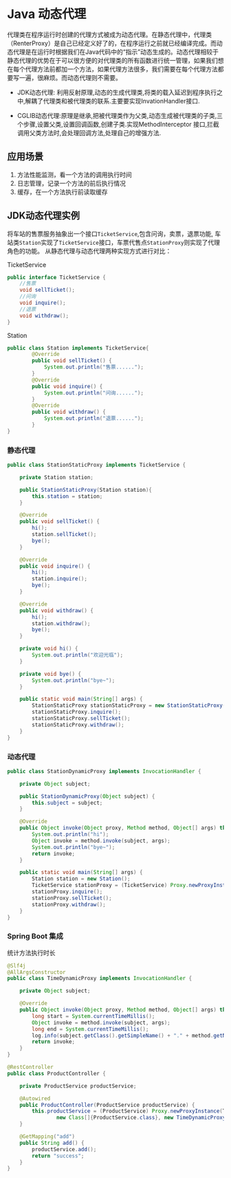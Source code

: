 # Java 动态代理

代理类在程序运行时创建的代理方式被成为动态代理。在静态代理中，代理类（RenterProxy）是自己已经定义好了的，在程序运行之前就已经编译完成。而动态代理是在运行时根据我们在Java代码中的“指示”动态生成的。动态代理相较于静态代理的优势在于可以很方便的对代理类的所有函数进行统一管理，如果我们想在每个代理方法前都加一个方法，如果代理方法很多，我们需要在每个代理方法都要写一遍，很麻烦。而动态代理则不需要。

- JDK动态代理: 利用反射原理,动态的生成代理类,将类的载入延迟到程序执行之中,解耦了代理类和被代理类的联系.主要要实现InvationHandler接口.

- CGLIB动态代理:原理是继承,把被代理类作为父类,动态生成被代理类的子类,三个步骤,设置父类,设置回调函数,创建子类.实现MethodInterceptor 接口,拦截调用父类方法时,会处理回调方法,处理自己的增强方法.

## 应用场景

1. 方法性能监测，看一个方法的调用执行时间
2. 日志管理，记录一个方法的前后执行情况
3. 缓存，在一个方法执行前读取缓存

## JDK动态代理实例

将车站的售票服务抽象出一个接口`TicketService`,包含问询，卖票，退票功能,
车站类`Station`实现了`TicketService`接口，车票代售点`StationProxy`则实现了代理角色的功能。
从静态代理与动态代理两种实现方式进行对比：

TicketService
```java
public interface TicketService {
    //售票
    void sellTicket();
    //问询
    void inquire();
    //退票
    void withdraw();
}
```

Station
```java
public class Station implements TicketService{
        @Override
        public void sellTicket() {
            System.out.println("售票......");
        }
        @Override
        public void inquire() {
            System.out.println("问询......");
        }
        @Override
        public void withdraw() {
            System.out.println("退票......");
        }
}

```

### 静态代理
```java
public class StationStaticProxy implements TicketService {

    private Station station;

    public StationStaticProxy(Station station){
        this.station = station;
    }

    @Override
    public void sellTicket() {
        hi();
        station.sellTicket();
        bye();
    }

    @Override
    public void inquire() {
        hi();
        station.inquire();
        bye();
    }

    @Override
    public void withdraw() {
        hi();
        station.withdraw();
        bye();
    }

    private void hi() {
        System.out.println("欢迎光临");
    }

    private void bye() {
        System.out.println("bye~");
    }

    public static void main(String[] args) {
        StationStaticProxy stationStaticProxy = new StationStaticProxy(new Station());
        stationStaticProxy.inquire();
        stationStaticProxy.sellTicket();
        stationStaticProxy.withdraw();
    }
}
```

### 动态代理

```java
public class StationDynamicProxy implements InvocationHandler {

    private Object subject;

    public StationDynamicProxy(Object subject) {
        this.subject = subject;
    }

    @Override
    public Object invoke(Object proxy, Method method, Object[] args) throws Throwable {
        System.out.println("hi");
        Object invoke = method.invoke(subject, args);
        System.out.println("bye~");
        return invoke;
    }

    public static void main(String[] args) {
        Station station = new Station();
        TicketService stationProxy = (TicketService) Proxy.newProxyInstance(StationDynamicProxy.class.getClassLoader(), station.getClass().getInterfaces(), new StationDynamicProxy(station));
        stationProxy.inquire();
        stationProxy.sellTicket();
        stationProxy.withdraw();
    }
}
```

### Spring Boot 集成

统计方法执行时长
```java
@Slf4j
@AllArgsConstructor
public class TimeDynamicProxy implements InvocationHandler {

    private Object subject;

    @Override
    public Object invoke(Object proxy, Method method, Object[] args) throws Throwable {
        long start = System.currentTimeMillis();
        Object invoke = method.invoke(subject, args);
        long end = System.currentTimeMillis();
        log.info(subject.getClass().getSimpleName() + "." + method.getName() + "耗时:{}", end-start);
        return invoke;
    }
}

```

```java
@RestController
public class ProductController {

    private ProductService productService;

    @Autowired
    public ProductController(ProductService productService) {
        this.productService = (ProductService) Proxy.newProxyInstance(TimeDynamicProxy.class.getClassLoader(),
                new Class[]{ProductService.class}, new TimeDynamicProxy(productService));
    }

    @GetMapping("add")
    public String add() {
        productService.add();
        return "success";
    }
}
```
